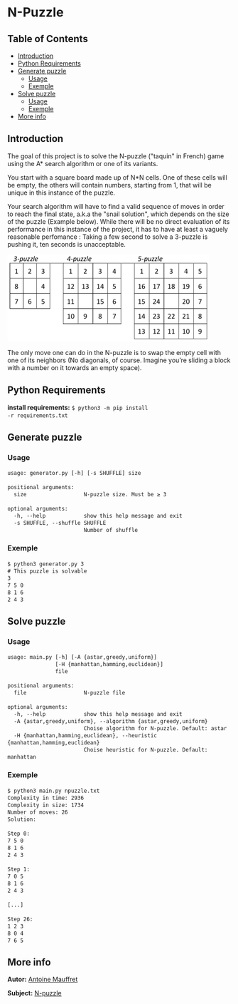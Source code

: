 # N-Puzzle
## Table of Contents
* [Introduction](#introduction)
* [Python Requirements](#python-requirements)
* [Generate puzzle](#generate-puzzle)
  * [Usage](#usage)
  * [Exemple](#exemple)
* [Solve puzzle](#solve-puzzle)
  * [Usage](#usage-1)
  * [Exemple](#exemple-1)
* [More info](#more-info)
  
## Introduction
The goal of this project is to solve the N-puzzle ("taquin" in French) game using the A*
search algorithm or one of its variants.  
  
You start with a square board made up of N\*N cells. One of these cells will be empty,
the others will contain numbers, starting from 1, that will be unique in this instance of
the puzzle.  
  
Your search algorithm will have to find a valid sequence of moves in order to reach the
final state, a.k.a the "snail solution", which depends on the size of the puzzle (Example
below). While there will be no direct evaluation of its performance in this instance of the
project, it has to have at least a vaguely reasonable perfomance : Taking a few second to
solve a 3-puzzle is pushing it, ten seconds is unacceptable.  
  
<img src="./.images/N-puzzle_exemple.png">
  
The only move one can do in the N-puzzle is to swap the empty cell with one of its
neighbors (No diagonals, of course. Imagine you’re sliding a block with a number on it
towards an empty space).  
  
## Python Requirements
**install requirements:** <code>$ python3 -m pip install -r requirements.txt</code>  
  
## Generate puzzle
### Usage
<pre><code>usage: generator.py [-h] [-s SHUFFLE] size

positional arguments:
  size                  N-puzzle size. Must be ≥ 3

optional arguments:
  -h, --help            show this help message and exit
  -s SHUFFLE, --shuffle SHUFFLE
                        Number of shuffle</code></pre>  
  
### Exemple
<pre><code>$ python3 generator.py 3
# This puzzle is solvable
3
7 5 0
8 1 6
2 4 3</code></pre>  
  
## Solve puzzle
### Usage
<pre><code>usage: main.py [-h] [-A {astar,greedy,uniform}]
               [-H {manhattan,hamming,euclidean}]
               file

positional arguments:
  file                  N-puzzle file

optional arguments:
  -h, --help            show this help message and exit
  -A {astar,greedy,uniform}, --algorithm {astar,greedy,uniform}
                        Choise algorithm for N-puzzle. Default: astar
  -H {manhattan,hamming,euclidean}, --heuristic {manhattan,hamming,euclidean}
                        Choise heuristic for N-puzzle. Default: manhattan</code></pre>  
  
### Exemple
<pre><code>$ python3 main.py npuzzle.txt
Complexity in time: 2936
Complexity in size: 1734
Number of moves: 26
Solution:

Step 0:
7 5 0
8 1 6
2 4 3

Step 1:
7 0 5
8 1 6
2 4 3

[...]

Step 26:
1 2 3
8 0 4
7 6 5</pre></code>
  
## More info
**Autor:** [Antoine Mauffret](https://github.com/AntoineMau)  
  
**Subject:** [N-puzzle](https://cdn.intra.42.fr/pdf/pdf/17244/en.subject.pdf)
